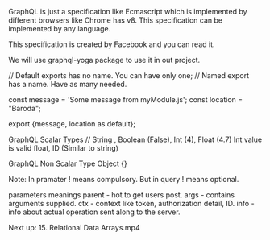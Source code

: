 GraphQL is just a specification like Ecmascript which is implemented by different browsers like Chrome has v8.
This specification can be implemented by any language.


This specification is created by Facebook and you can read it.

We will use graphql-yoga package to use it in out project.


// Default exports has no name. You can have only one;
// Named export has a name. Have as many needed.

const message = 'Some message from myModule.js';
const location = "Baroda";


export {message, location as default};

GraphQL Scalar Types
// String , Boolean (False), Int (4),  Float (4.7) Int value is valid float, ID (Similar to string) 


GraphQL Non Scalar Type
Object {}

Note: In pramater ! means compulsory. But in query ! means optional.

parameters meanings
parent - hot to get users post.
args - contains arguments supplied.
ctx - context like token, authorization detail, ID.
info - info about actual operation sent along to the server.


Next up: 15. Relational Data Arrays.mp4